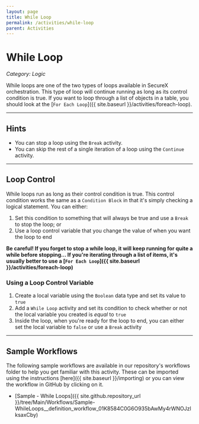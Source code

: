 ```yaml
---
layout: page
title: While Loop
permalink: /activities/while-loop
parent: Activities
---
```


# While Loop
_Category: Logic_

While loops are one of the two types of loops available in SecureX orchestration. This type of loop will continue running as long as its control condition is true. If you want to loop through a list of objects in a table, you should look at the [`For Each Loop`]({{ site.baseurl }}/activities/foreach-loop).

---

## Hints
* You can stop a loop using the `Break` activity.
* You can skip the rest of a single iteration of a loop using the `Continue` activity.

---

## Loop Control
While loops run as long as their control condition is true. This control condition works the same as a `Condition Block` in that it's simply checking a logical statement. You can either:
1. Set this condition to something that will always be true and use a `Break` to stop the loop; or
1. Use a loop control variable that you change the value of when you want the loop to end

**Be careful! If you forget to stop a while loop, it will keep running for quite a while before stopping... If you're iterating through a list of items, it's usually better to use a [`For Each Loop`]({{ site.baseurl }}/activities/foreach-loop)**

### Using a Loop Control Variable
1. Create a local variable using the `Boolean` data type and set its value to `true`
1. Add a `While Loop` activity and set its condition to check whether or not the local variable you created is _equal_ to `true`
1. Inside the loop, when you're ready for the loop to end, you can either set the local variable to `false` or use a `Break` activity

---

## Sample Workflows
The following sample workflows are available in our repository's workflows folder to help you get familiar with this activity. These can be imported using the instructions [here]({{ site.baseurl }}/importing) or you can view the workflow in GitHub by clicking on it.

* [Sample - While Loops]({{ site.github.repository_url }}/tree/Main/Workflows/Sample-WhileLoops__definition_workflow_01K8584C0G6O935bAwMy4rWNOJzlksaxCby)